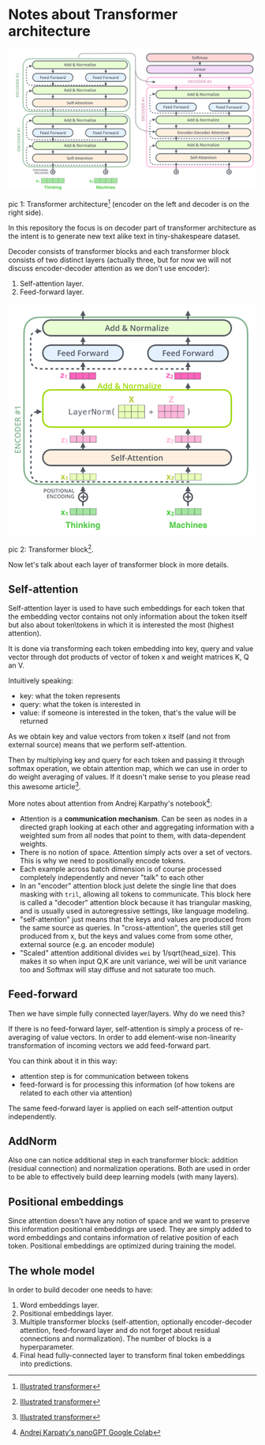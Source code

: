 # Notes about Transformer architecture

<p align=center><img src="../../../references/transformer/transformer_architecture.png"></p>

pic 1: Transformer architecture[^1] (encoder on the left and decoder is on the right side).

In this repository the focus is on decoder part of transformer architecture as the intent is to generate new text alike text in tiny-shakespeare dataset.

Decoder consists of transformer blocks and each transformer block consists of two distinct layers (actually three, but for now we will not discuss encoder-decoder attention as we don't use encoder):

1. Self-attention layer.
2. Feed-forward layer.

<p align=center><img src="../../../references/transformer/transformer_block.png"></p>

pic 2: Transformer block[^1].

Now let's talk about each layer of transformer block in more details.

## Self-attention

Self-attention layer is used to have such embeddings for each token that the embedding vector contains not only information about the token itself but also about token\tokens in which it is interested the most (highest attention).

It is done via transforming each token embedding into key, query and value vector through dot products of vector of token x and weight matrices K, Q an V.

Intuitively speaking:

- key: what the token represents
- query: what the token is interested in
- value: if someone is interested in the token, that's the value will be returned

As we obtain key and value vectors from token x itself (and not from external source) means that we perform self-attention.

Then by multiplying key and query for each token and passing it through softmax operation, we obtain attention map, which we can use in order to do weight averaging of values. If it doesn't make sense to you please read this awesome article[^1].

More notes about attention from Andrej Karpathy's notebook[^2]:

- Attention is a **communication mechanism**. Can be seen as nodes in a directed graph looking at each other and aggregating information with a weighted sum from all nodes that point to them, with data-dependent weights.
- There is no notion of space. Attention simply acts over a set of vectors. This is why we need to positionally encode tokens.
- Each example across batch dimension is of course processed completely independently and never "talk" to each other
- In an "encoder" attention block just delete the single line that does masking with `tril`, allowing all tokens to communicate. This block here is called a "decoder" attention block because it has triangular masking, and is usually used in autoregressive settings, like language modeling.
- "self-attention" just means that the keys and values are produced from the same source as queries. In "cross-attention", the queries still get produced from x, but the keys and values come from some other, external source (e.g. an encoder module)
- "Scaled" attention additional divides `wei` by 1/sqrt(head_size). This makes it so when input Q,K are unit variance, wei will be unit variance too and Softmax will stay diffuse and not saturate too much.

## Feed-forward

Then we have simple fully connected layer/layers. Why do we need this?

If there is no feed-forward layer, self-attention is simply a process of re-averaging of value vectors. In order to add element-wise non-linearity transformation of incoming vectors we add feed-forward part.

You can think about it in this way:

- attention step is for communication between tokens
- feed-forward is for processing this information (of how tokens are related to each other via attention)

The same feed-forward layer is applied on each self-attention output independently.

## AddNorm

Also one can notice additional step in each transformer block: addition (residual connection) and normalization operations. Both are used in order to be able to effectively build deep learning models (with many layers).

## Positional embeddings

Since attention doesn't have any notion of space and we want to preserve this information positional embeddings are used. They are simply added to word embeddings and contains information of relative position of each token. Positional embeddings are optimized during training the model.

## The whole model

In order to build decoder one needs to have:

1. Word embeddings layer.
2. Positional embeddings layer.
3. Multiple transformer blocks (self-attention, optionally encoder-decoder attention, feed-forward layer and do not forget about residual connections and normalization). The number of blocks is a hyperparameter.
4. Final head fully-connected layer to transform final token embeddings into predictions.

[^1]: [Illustrated transformer](https://jalammar.github.io/illustrated-transformer/)
[^2]:[Andrej Karpaty's nanoGPT Google Colab](<https://colab.research.google.com/drive/1JMLa53HDuA-i7ZBmqV7ZnA3c_fvtXnx-?usp=sharing#scrollTo=h5hjCcLDr2WC>)
